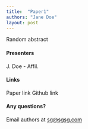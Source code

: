```yaml
---
title:  "Paper1"
authors: "Jane Doe"
layout: post
---
```

Random abstract

#### Presenters
J. Doe - Affil.

#### Links
Paper link
Github link

#### Any questions? 
Email authors at [sg@sgsg.com](mailto:sg@sgsg.com)